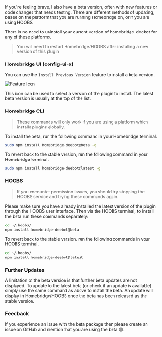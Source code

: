 If you're feeling brave, I also have a beta version, often with new features or code changes that needs testing. There are different methods of updating, based on the platform that you are running Homebridge on, or if you are using HOOBS.

There is no need to uninstall your current version of homebridge-deebot for any of these platforms.

> You will need to restart Homebridge/HOOBS after installing a new version of this plugin

### Homebridge UI (config-ui-x)

You can use the `Install Previous Version` feature to install a beta version.

![Feature Icon](https://user-images.githubusercontent.com/43026681/98367572-beb3be80-202d-11eb-8e5b-f4beaba2c42d.png)

This icon can be used to select a version of the plugin to install. The latest beta version is usually at the top of the list.

### Homebridge CLI

> These commands will only work if you are using a platform which installs plugins globally.

To install the beta, run the following command in your Homebridge terminal. 

```bash
sudo npm install homebridge-deebot@beta -g
```

To revert back to the stable version, run the following command in your Homebridge terminal.

```bash
sudo npm install homebridge-deebot@latest -g
```

### HOOBS

> If you encounter permission issues, you should try stopping the HOOBS service and trying these commands again.

Please make sure you have already installed the latest version of the plugin through the HOOBS user interface. Then via the HOOBS terminal, to install the beta run these commands separately:

```bash
cd ~/.hoobs/
npm install homebridge-deebot@beta
```

To revert back to the stable version, run the following commands in your HOOBS terminal.

```bash
cd ~/.hoobs/
npm install homebridge-deebot@latest
```

### Further Updates

A limitation of the beta version is that further beta updates are not displayed. To update to the latest beta (or check if an update is available) simply use the same command as above to install the beta. An update will display in Homebridge/HOOBS once the beta has been released as the stable version.

### Feedback
If you experience an issue with the beta package then please create an issue on GitHub and mention that you are using the beta 😄.